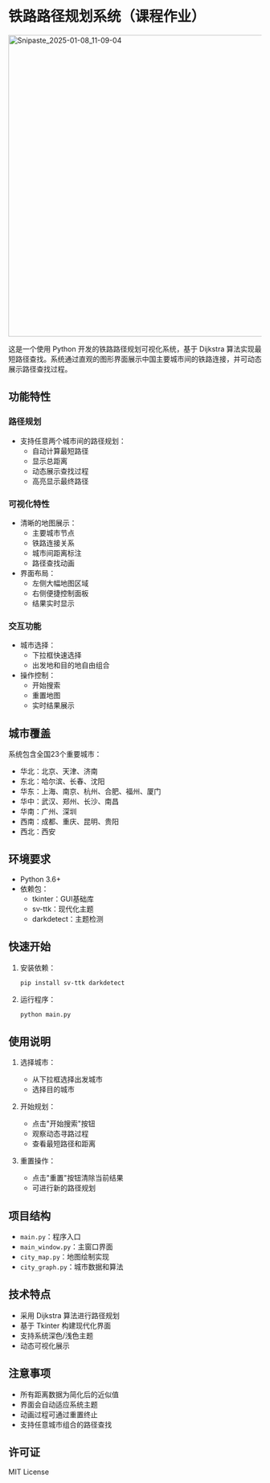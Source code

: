 # 铁路路径规划系统（课程作业）

<img width="600" alt="Snipaste_2025-01-08_11-09-04" src="https://github.com/user-attachments/assets/04cd4db3-16cb-447b-8ede-34b2d2fbad41" />

这是一个使用 Python 开发的铁路路径规划可视化系统，基于 Dijkstra 算法实现最短路径查找。系统通过直观的图形界面展示中国主要城市间的铁路连接，并可动态展示路径查找过程。

## 功能特性

### 路径规划
- 支持任意两个城市间的路径规划：
  - 自动计算最短路径
  - 显示总距离
  - 动态展示查找过程
  - 高亮显示最终路径

### 可视化特性
- 清晰的地图展示：
  - 主要城市节点
  - 铁路连接关系
  - 城市间距离标注
  - 路径查找动画
- 界面布局：
  - 左侧大幅地图区域
  - 右侧便捷控制面板
  - 结果实时显示

### 交互功能
- 城市选择：
  - 下拉框快速选择
  - 出发地和目的地自由组合
- 操作控制：
  - 开始搜索
  - 重置地图
  - 实时结果展示

## 城市覆盖

系统包含全国23个重要城市：
- 华北：北京、天津、济南
- 东北：哈尔滨、长春、沈阳
- 华东：上海、南京、杭州、合肥、福州、厦门
- 华中：武汉、郑州、长沙、南昌
- 华南：广州、深圳
- 西南：成都、重庆、昆明、贵阳
- 西北：西安

## 环境要求

- Python 3.6+
- 依赖包：
  - tkinter：GUI基础库
  - sv-ttk：现代化主题
  - darkdetect：主题检测

## 快速开始

1. 安装依赖：
   ```bash
   pip install sv-ttk darkdetect
   ```

2. 运行程序：
   ```bash
   python main.py
   ```

## 使用说明

1. 选择城市：
   - 从下拉框选择出发城市
   - 选择目的城市

2. 开始规划：
   - 点击"开始搜索"按钮
   - 观察动态寻路过程
   - 查看最短路径和距离

3. 重置操作：
   - 点击"重置"按钮清除当前结果
   - 可进行新的路径规划

## 项目结构

- `main.py`：程序入口
- `main_window.py`：主窗口界面
- `city_map.py`：地图绘制实现
- `city_graph.py`：城市数据和算法

## 技术特点

- 采用 Dijkstra 算法进行路径规划
- 基于 Tkinter 构建现代化界面
- 支持系统深色/浅色主题
- 动态可视化展示

## 注意事项

- 所有距离数据为简化后的近似值
- 界面会自动适应系统主题
- 动画过程可通过重置终止
- 支持任意城市组合的路径查找

## 许可证

MIT License
